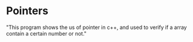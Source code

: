# Pointers
"This program shows the us of pointer in c++, and used to verify if a array contain a certain number or not."
